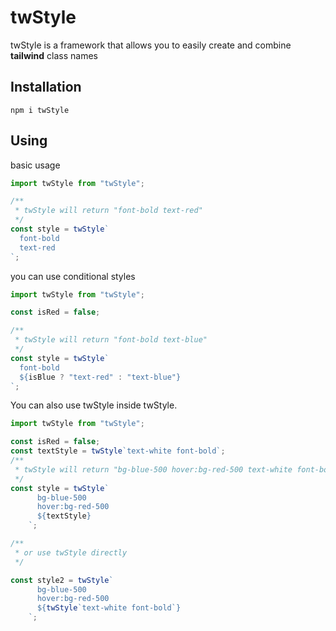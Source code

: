 # twStyle

twStyle is a framework that allows you to easily create and combine **tailwind** class names

## Installation

```
npm i twStyle
```

## Using

basic usage

```jsx
import twStyle from "twStyle";

/**
 * twStyle will return "font-bold text-red"
 */
const style = twStyle`
  font-bold
  text-red
`;
```

you can use conditional styles

```jsx
import twStyle from "twStyle";

const isRed = false;

/**
 * twStyle will return "font-bold text-blue"
 */
const style = twStyle`
  font-bold
  ${isBlue ? "text-red" : "text-blue"}
`;
```

You can also use twStyle inside twStyle.

```jsx
import twStyle from "twStyle";

const isRed = false;
const textStyle = twStyle`text-white font-bold`;
/**
 * twStyle will return "bg-blue-500 hover:bg-red-500 text-white font-bold"
 */
const style = twStyle`
      bg-blue-500
      hover:bg-red-500
      ${textStyle}
    `;

/**
 * or use twStyle directly
 */

const style2 = twStyle`
      bg-blue-500
      hover:bg-red-500
      ${twStyle`text-white font-bold`}
    `;
```
